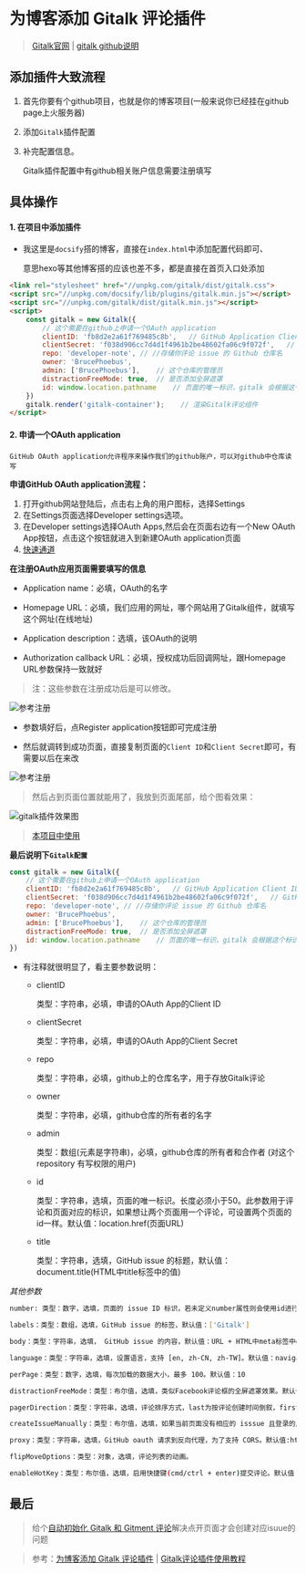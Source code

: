 <!--
 * @Description: 为博客添加 Gitalk 评论插件
 * @Date: 2019-09-04 15:17:58
 * @LastEditors: phoebus
 * @LastEditTime: 2019-09-04 16:08:05
 -->
# 为博客添加 Gitalk 评论插件

> [Gitalk官网](https://gitalk.github.io) | [gitalk github说明](https://github.com/gitalk/gitalk/blob/master/readme-cn.md)

## 添加插件大致流程

1. 首先你要有个github项目，也就是你的博客项目(一般来说你已经挂在github page上火服务器)

2. 添加`Gitalk`插件配置

3. 补完配置信息。

	Gitalk插件配置中有github相关账户信息需要注册填写

## 具体操作

#### 1. 在项目中添加插件

* 我这里是`docsify`搭的博客，直接在`index.html`中添加配置代码即可、

	意思hexo等其他博客搭的应该也差不多，都是直接在首页入口处添加

``` html
<link rel="stylesheet" href="//unpkg.com/gitalk/dist/gitalk.css">
<script src="//unpkg.com/docsify/lib/plugins/gitalk.min.js"></script>
<script src="//unpkg.com/gitalk/dist/gitalk.min.js"></script>
<script>
	const gitalk = new Gitalk({
		// 这个需要在github上申请一个OAuth application
		clientID: 'fb8d2e2a61f769485c8b',	// GitHub Application Client ID
		clientSecret: 'f038d906cc7d4d1f4961b2be48602fa06c9f072f',	// GitHub Application Client Secret
		repo: 'developer-note',	// //存储你评论 issue 的 Github 仓库名
		owner: 'BrucePhoebus',
		admin: ['BrucePhoebus'],	// 这个仓库的管理员
		distractionFreeMode: true,	// 是否添加全屏遮罩
		id: window.location.pathname	// 页面的唯一标识，gitalk 会根据这个标识自动创建的issue的标签,我们使用页面的相对路径作为标识
	})
	gitalk.render('gitalk-container');    // 渲染Gitalk评论组件
</script>
```

#### 2. 申请一个OAuth application

	GitHub OAuth application允许程序来操作我们的github账户，可以对github中仓库读写

**申请GitHub OAuth application流程：**

1. 打开github网站登陆后，点击右上角的用户图标，选择Settings
2. 在Settings页面选择Developer settings选项。
3. 在Developer settings选择OAuth Apps,然后会在页面右边有一个New OAuth App按钮，点击这个按钮就进入到新建OAuth application页面
4. [快速通道](https://github.com/settings/applications/new)

**在注册OAuth应用页面需要填写的信息**

* Application name：必填，OAuth的名字

* Homepage URL：必填，我们应用的网址，哪个网站用了Gitalk组件，就填写这个网址(在线地址)

* Application description：选填，该OAuth的说明

* Authorization callback URL：必填，授权成功后回调网址，跟Homepage URL参数保持一致就好

> 注：这些参数在注册成功后是可以修改。

![参考注册](../images/注册github的OAuth.png)

* 参数填好后，点Register application按钮即可完成注册

* 然后就调转到成功页面，直接复制页面的`Client ID`和`Client Secret`即可，有需要以后在来改

![参考注册](../images/注册github的OAuth成功页面.png)

> 然后占到页面位置就能用了，我放到页面尾部，给个图看效果：

![gitalk插件效果图](../images/gitalk插件效果图.png)

> [本项目中使用](https://github.com/BrucePhoebus/developer-note/blob/master/index.html)

**最后说明下`Gitalk配置`**

``` js
const gitalk = new Gitalk({
	// 这个需要在github上申请一个OAuth application
	clientID: 'fb8d2e2a61f769485c8b',	// GitHub Application Client ID
	clientSecret: 'f038d906cc7d4d1f4961b2be48602fa06c9f072f',	// GitHub Application Client Secret
	repo: 'developer-note',	// //存储你评论 issue 的 Github 仓库名
	owner: 'BrucePhoebus',
	admin: ['BrucePhoebus'],	// 这个仓库的管理员
	distractionFreeMode: true,	// 是否添加全屏遮罩
	id: window.location.pathname	// 页面的唯一标识，gitalk 会根据这个标识自动创建的issue的标签,我们使用页面的相对路径作为标识
})
```

* 有注释就很明显了，看主要参数说明：

	* clientID

		类型：字符串，必填，申请的OAuth App的Client ID
	
	* clientSecret

		类型：字符串，必填，申请的OAuth App的Client Secret
	
	* repo

		类型：字符串，必填，github上的仓库名字，用于存放Gitalk评论
	
	* owner

		类型：字符串，必填，github仓库的所有者的名字
	
	* admin

		类型：数组(元素是字符串)，必填，github仓库的所有者和合作者 (对这个 repository 有写权限的用户)
	
	* id

		类型：字符串，选填，页面的唯一标识。长度必须小于50。此参数用于评论和页面对应的标识，如果想让两个页面用一个评论，可设置两个页面的id一样。默认值：location.href(页面URL)
	
	* title

		类型：字符串，选填，GitHub issue 的标题，默认值：document.title(HTML中title标签中的值)

*其他参数*

``` bash
number: 类型：数字，选填，页面的 issue ID 标识，若未定义number属性则会使用id进行定位。默认值：-1

labels：类型：数组，选填，GitHub issue 的标签，默认值：['Gitalk']

body：类型：字符串，选填， GitHub issue 的内容，默认值：URL + HTML中meta标签中description的值

language：类型：字符串，选填，设置语言，支持 [en, zh-CN, zh-TW]。默认值：navigator.language 或者 navigator.userLanguage

perPage：类型：数字，选填，每次加载的数据大小，最多 100。默认值：10

distractionFreeMode：类型：布尔值，选填，类似Facebook评论框的全屏遮罩效果。默认值：false 

pagerDirection：类型：字符串，选填，评论排序方式，last为按评论创建时间倒叙，first为按创建时间正序。默认值：last

createIssueManually：类型：布尔值，选填，如果当前页面没有相应的 isssue 且登录的用户属于 admin，则会自动创建 issue。如果设置为 true，则显示一个初始化页面，创建 issue 需要点击 init 按钮。 默认值：false

proxy：类型：字符串，选填，GitHub oauth 请求到反向代理，为了支持 CORS。默认值:https://cors-anywhere.herokuapp.com/https://github.com/login/oauth/access_token

flipMoveOptions：类型：对象，选填，评论列表的动画。

enableHotKey：类型：布尔值，选填，启用快捷键(cmd/ctrl + enter)提交评论。默认值：true
```

## 最后

> 给个[自动初始化 Gitalk 和 Gitment 评论](https://link.jianshu.com/?t=https%3A%2F%2Fdraveness.me%2Fgit-comments-initialize)解决点开页面才会创建对应isuue的问题

> 参考：[为博客添加 Gitalk 评论插件](https://www.jianshu.com/p/78c64d07124d) | [Gitalk评论插件使用教程](https://segmentfault.com/a/1190000018072952)
